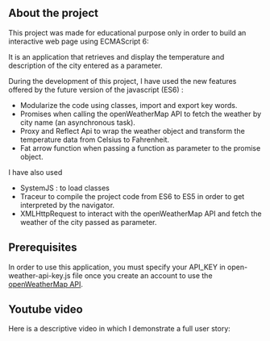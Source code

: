 ## About the project

This project was made for educational purpose only in order to build an interactive web page using ECMAScript 6:

It is an application that retrieves and display the temperature and description of the city entered as a parameter.

During the development of this project, I have used the new features offered by the future version of the javascript (ES6) :
* Modularize the code using classes, import and export key words.
* Promises when calling the openWeatherMap API to fetch the weather by city name (an asynchronous task).
* Proxy and Reflect Api to wrap the weather object and transform the temperature data from Celsius to Fahrenheit.
* Fat arrow function when passing a function as parameter to the promise object.

I have also used
* SystemJS : to load classes
* Traceur to compile the project code from ES6 to ES5 in order to get interpreted by the navigator.
* XMLHttpRequest to interact with the openWeatherMap API and fetch the weather of the city passed as 
  parameter.

## Prerequisites

In order to use this application, you must specify your API_KEY in open-weather-api-key.js file once you create an account to use the
 [openWeatherMap API](https://openweathermap.org/).

## Youtube video

Here is a descriptive video in which I demonstrate a full user story:
